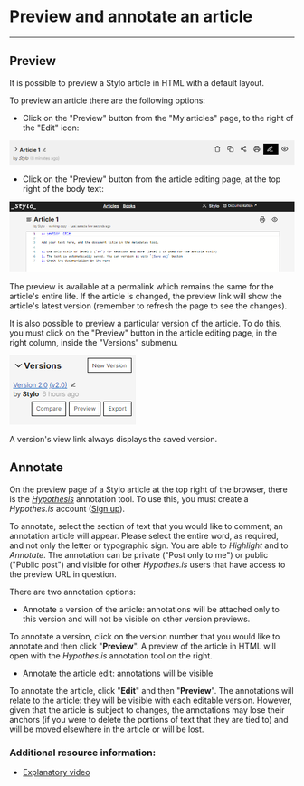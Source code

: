 # Preview and annotate an article

---

## Preview
It is possible to preview a Stylo article in HTML with a default layout.

To preview an article there are the following options:

- Click on the "Preview" button from the "My articles" page, to the right of the "Edit" icon:

![Preview](uploads/images/PreviewPageArticles.PNG)

- Click on the \"Preview\" button from the article editing page, at the top right of the body text:

![Preview](uploads/images/PreviewPageEdition-V2.PNG)

The preview is available at a permalink which remains the same for the article's entire life. If the article is changed, the preview link will show the article's latest version (remember to refresh the page to see the changes).

It is also possible to preview a particular version of the article. To do this, you must click on the "Preview" button in the article editing page, in the right column, inside the "Versions" submenu.

![Preview](uploads/images/PreviewSousMenuVersions-V2.PNG)

A version's view link always displays the saved version.

## Annotate

On the preview page of a Stylo article at the top right of the browser, there is the [*Hypothesis*](https://web.hypothes.is/) annotation tool. To use this, you must create a *Hypothes.is* account ([Sign up](https://web.hypothes.is/start/)).

To annotate, select the section of text that you would like to comment; an annotation article will appear. Please select the entire word, as required, and not only the letter or typographic sign. You are able to *Highlight* and to *Annotate*. The annotation can be private ("Post only to me") or public ("Public post") and visible for other *Hypothes.is* users that have access to the preview URL in question.

There are two annotation options:

- Annotate a version of the article: annotations will be attached only to this version and will not be visible on other version previews.

To annotate a version, click on the version number that you would like to annotate and then click "**Preview**". A preview of the article in HTML will open with the *Hypothes.is* annotation tool on the right.

- Annotate the article edit: annotations will be visible

To annotate the article, click "**Edit**" and then "**Preview**". The annotations will relate to the article: they will be visible with each editable version. However, given that the article is subject to changes, the annotations may lose their anchors (if you were to delete the portions of text that they are tied to) and will be moved elsewhere in the article or will be lost.

### Additional resource information:
- [Explanatory video](https://youtu.be/zdQRv9wndcE)
